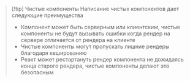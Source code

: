 
>[!tip] Чистые компоненты
>Написание чистых компонентов дает следующие преимущества
>* Компонент может быть серверным или клиентским, чистые компоненты не будут вызывать ошибки когда рендер на сервере отличается от рендера на клиенте
>* Чистые компоненты могут пропускать лишние рендеры благодаря кешированию
>* Реакт может рестартануть рендер компонента не дожидаясь конца старого рендера, чистые компоненты делают это безопасным

